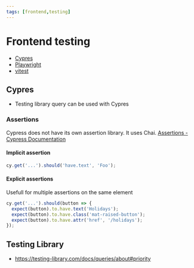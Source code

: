 ```yaml
---
tags: [frontend,testing]
---
```


# Frontend testing

- [Cypres](https://www.cypress.io)
- [Playwright](https://playwright.dev)
- [vitest](https://github.com/vitest-dev/vitest)

## Cypres
- Testing library query can be used with Cypres

### Assertions

Cypress does not have its own assertion library. It uses Chai. [Assertions - Cypress Documentation](https://docs.cypress.io/guides/references/assertions)

#### Implicit assertion

```ts
cy.get('...').should('have.text', 'Foo');
```

#### Explicit assertions

Usefull for multiple assertions on the same element

```ts
cy.get('...').should(button => {
  expect(button).to.have.text('Holidays');
  expect(button).to.have.class('mat-raised-button');
  expect(button).to.have.attr('href', '/holidays');
});
```


## Testing Library
- https://testing-library.com/docs/queries/about#priority
